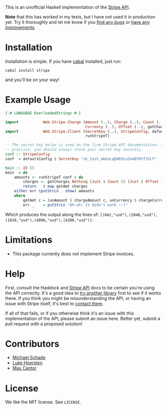 This is an unofficial Haskell implementation of the [Stripe API][sapi].

**Note** that this has worked in my tests, but I have not used it in production
yet. Try it thoroughly and let me know if you
[find any bugs](https://github.com/michaelschade/hs-stripe/issues) or
[have any improvements](http://help.github.com/send-pull-requests/).

Installation
============

Installation is simple. If you have [cabal](http://www.haskell.org/cabal/)
installed, just run:

    cabal install stripe

and you'll be on your way!

Example Usage
=============

```haskell
{-# LANGUAGE OverloadedStrings #-}

import           Web.Stripe.Charge (Amount (..), Charge (..), Count (..),
                                    Currency (..), Offset (..), getCharges)
import           Web.Stripe.Client (SecretKey (..), StripeConfig, defaultConfig,
                                    runStripeT)

-- The secret key below is used on the live Stripe API documentation. In
-- practice, you should always store your secret key securely.
conf :: StripeConfig
conf  = defaultConfig $ SecretKey "sk_test_mkGsLqEW6SLnZa487HYfJVLf"

main :: IO ()
main  = do
    amounts <- runStripeT conf $ do
        charges <- getCharges Nothing (Just $ Count 5) (Just $ Offset 1)
        return   $ map getAmt charges
    either err (putStrLn . show) amounts
    where
        getAmt c = (unAmount $ chargeAmount c, unCurrency $ chargeCurrency c)
        err _    = putStrLn "Uh-oh! It didn't work :-("
```

Which produces the output along the lines of:
`[(842,"usd"),(2048,"usd"),(1010,"usd"),(4096,"usd"),(4200,"usd")]`.

Limitations
===========

* This package currently does not implement Stripe invoices.

Help
====

First, consult the Haddock and [Stripe API][sapi] docs to be certain you're
using the API correctly. It's a good idea to
[try another library](https://stripe.com/docs/libraries) first to see if it
works there. If you think you might be misunderstanding the API, or having an
issue with Stripe itself, it's best to
[contact them](https://stripe.com/help/contact).

If all of that fails, or if you otherwise think it's an issue with this
implementation of the API, please submit an issue here. Better yet, submit
a pull request with a proposed solution!

Contributors
============

* [Michael Schade](https://twitter.com/sch)
* [Luke Hoersten](https://twitter.com/LukeHoersten)
* [Max Cantor](https://twitter.com/maxcan)

License
=======

We like the MIT license. See `LICENSE`.

[sapi]: https://stripe.com/docs/api "Stripe API"

